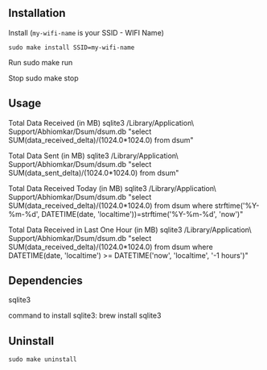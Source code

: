 Installation
------------
Install (`my-wifi-name` is your SSID - WIFI Name)
    
    sudo make install SSID=my-wifi-name

Run
    sudo make run

Stop
    sudo make stop

Usage
-----
Total Data Received (in MB)
    sqlite3 /Library/Application\ Support/Abhiomkar/Dsum/dsum.db "select SUM(data_received_delta)/(1024.0*1024.0) from dsum"

Total Data Sent (in MB)
    sqlite3 /Library/Application\ Support/Abhiomkar/Dsum/dsum.db "select SUM(data_sent_delta)/(1024.0*1024.0) from dsum"

Total Data Received Today (in MB)
    sqlite3 /Library/Application\ Support/Abhiomkar/Dsum/dsum.db "select SUM(data_received_delta)/(1024.0*1024.0) from dsum where strftime('%Y-%m-%d', DATETIME(date, 'localtime'))=strftime('%Y-%m-%d', 'now')"

Total Data Received in Last One Hour (in MB)
    sqlite3 /Library/Application\ Support/Abhiomkar/Dsum/dsum.db "select SUM(data_received_delta)/(1024.0*1024.0) from dsum where DATETIME(date, 'localtime') >= DATETIME('now', 'localtime', '-1 hours')"

Dependencies
------------
sqlite3

command to install sqlite3:
    brew install sqlite3

Uninstall
---------
    sudo make uninstall


